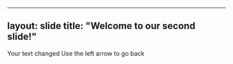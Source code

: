 ---------
layout: slide
title: "Welcome to our second slide!"
-----------
Your text changed
Use the left arrow to go back
